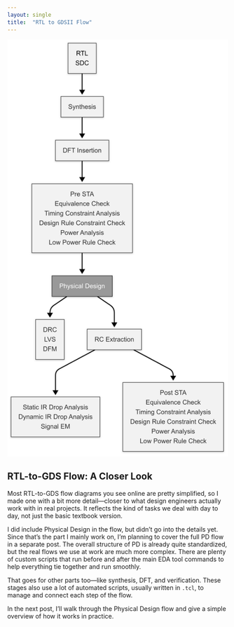 ```yaml
---
layout: single
title:  "RTL to GDSII Flow"
---
```

![RTL to GDSII Flow](/assets/images/RTLtoGDS.png)

## RTL-to-GDS Flow: A Closer Look

Most RTL-to-GDS flow diagrams you see online are pretty simplified, so I made one with a bit more detail—closer to what design engineers actually work with in real projects. It reflects the kind of tasks we deal with day to day, not just the basic textbook version.

I did include Physical Design in the flow, but didn’t go into the details yet. Since that’s the part I mainly work on, I’m planning to cover the full PD flow in a separate post. The overall structure of PD is already quite standardized, but the real flows we use at work are much more complex. There are plenty of custom scripts that run before and after the main EDA tool commands to help everything tie together and run smoothly.

That goes for other parts too—like synthesis, DFT, and verification. These stages also use a lot of automated scripts, usually written in `.tcl`, to manage and connect each step of the flow.

In the next post, I’ll walk through the Physical Design flow and give a simple overview of how it works in practice.
